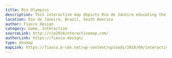 ```yaml
---
title: Rio Olympics
description: This interactive map depicts Rio de Janeiro educating the user about controversities surrounding the Olympics in a fun little game of searching hidden objects. 
location: Rio de Janeiro, Brazil, South America
author: Fiasco Design
category: Game, Interactive
sourceLink: http://rio2016interactivemap.com/
authorLink: https://fiasco.design/
type: desmap
mapLink: https://fiasco.b-cdn.net/wp-content/uploads/2018/09/interactive-map-of-rio-olympics-2016-fiascodesign-767x512.png
---
```

